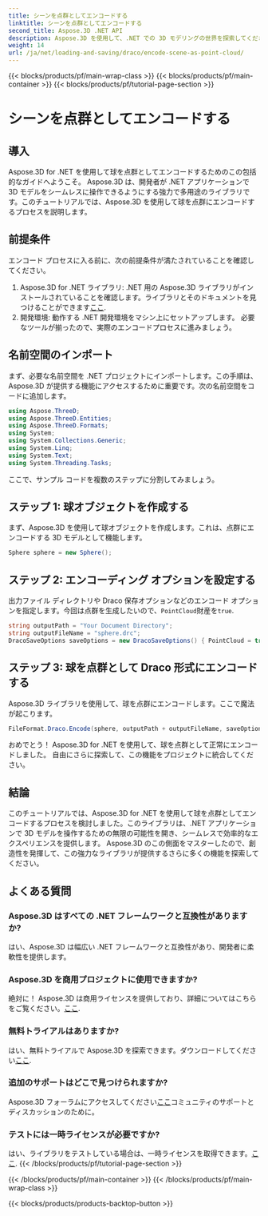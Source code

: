 ```yaml
---
title: シーンを点群としてエンコードする
linktitle: シーンを点群としてエンコードする
second_title: Aspose.3D .NET API
description: Aspose.3D を使用して、.NET での 3D モデリングの世界を探索してください。球を点群に簡単にエンコードする方法を学びましょう。今すぐあなたの創造性を解き放ちましょう！
weight: 14
url: /ja/net/loading-and-saving/draco/encode-scene-as-point-cloud/
---
```


{{< blocks/products/pf/main-wrap-class >}}
{{< blocks/products/pf/main-container >}}
{{< blocks/products/pf/tutorial-page-section >}}

# シーンを点群としてエンコードする

## 導入
Aspose.3D for .NET を使用して球を点群としてエンコードするためのこの包括的なガイドへようこそ。 Aspose.3D は、開発者が .NET アプリケーションで 3D モデルをシームレスに操作できるようにする強力で多用途のライブラリです。このチュートリアルでは、Aspose.3D を使用して球を点群にエンコードするプロセスを説明します。
## 前提条件
エンコード プロセスに入る前に、次の前提条件が満たされていることを確認してください。
1. Aspose.3D for .NET ライブラリ: .NET 用の Aspose.3D ライブラリがインストールされていることを確認します。ライブラリとそのドキュメントを見つけることができます[ここ](https://reference.aspose.com/3d/net/).
2. 開発環境: 動作する .NET 開発環境をマシン上にセットアップします。
必要なツールが揃ったので、実際のエンコードプロセスに進みましょう。
## 名前空間のインポート
まず、必要な名前空間を .NET プロジェクトにインポートします。この手順は、Aspose.3D が提供する機能にアクセスするために重要です。次の名前空間をコードに追加します。
```csharp
using Aspose.ThreeD;
using Aspose.ThreeD.Entities;
using Aspose.ThreeD.Formats;
using System;
using System.Collections.Generic;
using System.Linq;
using System.Text;
using System.Threading.Tasks;
```
ここで、サンプル コードを複数のステップに分割してみましょう。
## ステップ 1: 球オブジェクトを作成する
まず、Aspose.3D を使用して球オブジェクトを作成します。これは、点群にエンコードする 3D モデルとして機能します。
```csharp
Sphere sphere = new Sphere();
```
## ステップ 2: エンコーディング オプションを設定する
出力ファイル ディレクトリや Draco 保存オプションなどのエンコード オプションを指定します。今回は点群を生成したいので、`PointCloud`財産を`true`.
```csharp
string outputPath = "Your Document Directory";
string outputFileName = "sphere.drc";
DracoSaveOptions saveOptions = new DracoSaveOptions() { PointCloud = true };
```
## ステップ 3: 球を点群として Draco 形式にエンコードする
Aspose.3D ライブラリを使用して、球を点群にエンコードします。ここで魔法が起こります。
```csharp
FileFormat.Draco.Encode(sphere, outputPath + outputFileName, saveOptions);
```
おめでとう！ Aspose.3D for .NET を使用して、球を点群として正常にエンコードしました。
自由にさらに探索して、この機能をプロジェクトに統合してください。
## 結論
このチュートリアルでは、Aspose.3D for .NET を使用して球を点群としてエンコードするプロセスを検討しました。このライブラリは、.NET アプリケーションで 3D モデルを操作するための無限の可能性を開き、シームレスで効率的なエクスペリエンスを提供します。
Aspose.3D のこの側面をマスターしたので、創造性を発揮して、この強力なライブラリが提供するさらに多くの機能を探索してください。
## よくある質問
### Aspose.3D はすべての .NET フレームワークと互換性がありますか?
はい、Aspose.3D は幅広い .NET フレームワークと互換性があり、開発者に柔軟性を提供します。
### Aspose.3D を商用プロジェクトに使用できますか?
絶対に！ Aspose.3D は商用ライセンスを提供しており、詳細についてはこちらをご覧ください。[ここ](https://purchase.aspose.com/buy).
### 無料トライアルはありますか?
はい、無料トライアルで Aspose.3D を探索できます。ダウンロードしてください[ここ](https://releases.aspose.com/).
### 追加のサポートはどこで見つけられますか?
Aspose.3D フォーラムにアクセスしてください[ここ](https://forum.aspose.com/c/3d/18)コミュニティのサポートとディスカッションのために。
### テストには一時ライセンスが必要ですか?
はい、ライブラリをテストしている場合は、一時ライセンスを取得できます。[ここ](https://purchase.aspose.com/temporary-license/).
{{< /blocks/products/pf/tutorial-page-section >}}

{{< /blocks/products/pf/main-container >}}
{{< /blocks/products/pf/main-wrap-class >}}

{{< blocks/products/products-backtop-button >}}
